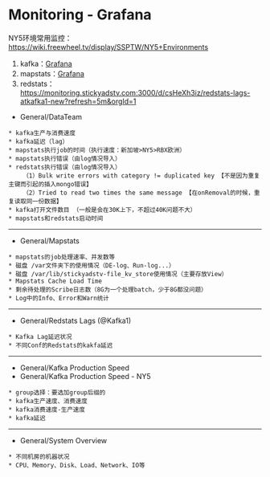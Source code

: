 # Monitoring - Grafana
NY5环境常用监控： https://wiki.freewheel.tv/display/SSPTW/NY5+Environments

1. kafka：[Grafana](https://monitoring.stickyadstv.com:3000/d/rRlQbfJZz/kafka-production-speed-ny5?refresh=15m&orgId=1&var-group_name=All)
2. mapstats：[Grafana](https://monitoring.stickyadstv.com:3000/d/nwXMJB1Zk/mapstats-ny5?orgId=1)
3. redstats：https://monitoring.stickyadstv.com:3000/d/csHeXh3iz/redstats-lags-atkafka1-new?refresh=5m&orgId=1

- General/DataTeam
```
* kafka生产与消费速度
* kafka延迟（lag）
* mapstats执行job的时间（执行速度：新加坡>NY5>RBX欧洲）
* mapstats执行错误（由log情况导入）
* redstats执行错误（由log情况导入）
	（1）Bulk write errors with category != duplicated key 【不是因为重复主键而引起的插入mongo错误】
	（2）Tried to read two times the same message 【在onRemoval的时候，重复读取同一份数据】
* kafka打开文件数目 （一般是会在30K上下，不超过40K问题不大）
* mapstats和redstats启动时间
```
---
- General/Mapstats
```
* mapstats的job处理速率、并发数等
* 磁盘 /var文件夹下的使用情况（DE-log、Run-log...）
* 磁盘 /var/lib/stickyadstv-file_kv_store使用情况（主要存放View）
* Mapstats Cache Load Time
* 剩余待处理的Scribe日志数（8G为一个处理batch，少于8G都没问题）
* Log中的Info、Error和Warn统计
```
---
- General/Redstats Lags (@Kafka1)
```
* Kafka Lag延迟状况
* 不同Conf的Redstats的kakfa延迟
```
---
- General/Kafka Production Speed 
- General/Kafka Production Speed - NY5
```
* group选择：要选加group后缀的
* kafka生产速度、消费速度
* kafka消费速度-生产速度
* kafka延迟
```
---
- General/System Overview
```
* 不同机房的机器状况
* CPU、Memory、Disk、Load、Network、IO等
```